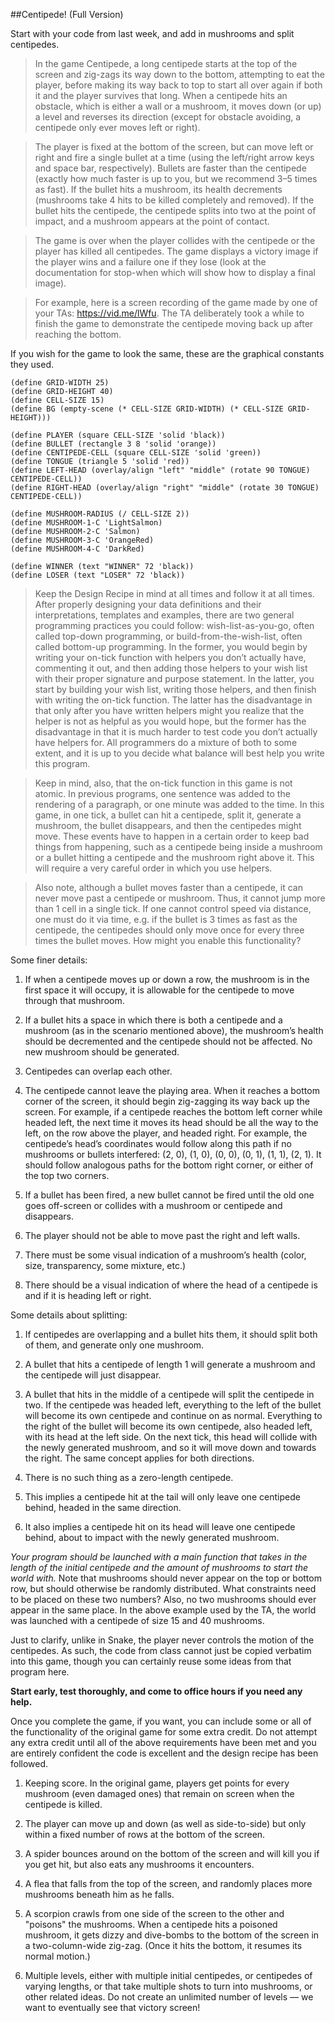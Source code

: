 ##Centipede! (Full Version)

Start with your code from last week, and add in mushrooms and split centipedes.

>In the game Centipede, a long centipede starts at the top of the screen and zig-zags its way down to the bottom, attempting to eat the player, before making its way back to top to start all over again if both it and the player survives that long. When a centipede hits an obstacle, which is either a wall or a mushroom, it moves down (or up) a level and reverses its direction (except for obstacle avoiding, a centipede only ever moves left or right).

>The player is fixed at the bottom of the screen, but can move left or right and fire a single bullet at a time (using the left/right arrow keys and space bar, respectively). Bullets are faster than the centipede (exactly how much faster is up to you, but we recommend 3–5 times as fast). If the bullet hits a mushroom, its health decrements (mushrooms take 4 hits to be killed completely and removed). If the bullet hits the centipede, the centipede splits into two at the point of impact, and a mushroom appears at the point of contact.

>The game is over when the player collides with the centipede or the player has killed all centipedes. The game displays a victory image if the player wins and a failure one if they lose (look at the documentation for stop-when which will show how to display a final image).

>For example, here is a screen recording of the game made by one of your TAs: https://vid.me/lWfu. The TA deliberately took a while to finish the game to demonstrate the centipede moving back up after reaching the bottom.

If you wish for the game to look the same, these are the graphical constants they used.

    (define GRID-WIDTH 25)
    (define GRID-HEIGHT 40)
    (define CELL-SIZE 15)
    (define BG (empty-scene (* CELL-SIZE GRID-WIDTH) (* CELL-SIZE GRID-HEIGHT)))
 
    (define PLAYER (square CELL-SIZE 'solid 'black))
    (define BULLET (rectangle 3 8 'solid 'orange))
    (define CENTIPEDE-CELL (square CELL-SIZE 'solid 'green))
    (define TONGUE (triangle 5 'solid 'red))
    (define LEFT-HEAD (overlay/align "left" "middle" (rotate 90 TONGUE) CENTIPEDE-CELL))
    (define RIGHT-HEAD (overlay/align "right" "middle" (rotate 30 TONGUE) CENTIPEDE-CELL))
 
    (define MUSHROOM-RADIUS (/ CELL-SIZE 2))
    (define MUSHROOM-1-C 'LightSalmon)
    (define MUSHROOM-2-C 'Salmon)
    (define MUSHROOM-3-C 'OrangeRed)
    (define MUSHROOM-4-C 'DarkRed)
 
    (define WINNER (text "WINNER" 72 'black))
    (define LOSER (text "LOSER" 72 'black))
    
>Keep the Design Recipe in mind at all times and follow it at all times. After properly designing your data definitions and their interpretations, templates and examples, there are two general programming practices you could follow: wish-list-as-you-go, often called top-down programming, or build-from-the-wish-list, often called bottom-up programming. In the former, you would begin by writing your on-tick function with helpers you don’t actually have, commenting it out, and then adding those helpers to your wish list with their proper signature and purpose statement. In the latter, you start by building your wish list, writing those helpers, and then finish with writing the on-tick function. The latter has the disadvantage in that only after you have written helpers might you realize that the helper is not as helpful as you would hope, but the former has the disadvantage in that it is much harder to test code you don’t actually have helpers for. All programmers do a mixture of both to some extent, and it is up to you decide what balance will best help you write this program.

>Keep in mind, also, that the on-tick function in this game is not atomic. In previous programs, one sentence was added to the rendering of a paragraph, or one minute was added to the time. In this game, in one tick, a bullet can hit a centipede, split it, generate a mushroom, the bullet disappears, and then the centipedes might move. These events have to happen in a certain order to keep bad things from happening, such as a centipede being inside a mushroom or a bullet hitting a centipede and the mushroom right above it. This will require a very careful order in which you use helpers.

>Also note, although a bullet moves faster than a centipede, it can never move past a centipede or mushroom. Thus, it cannot jump more than 1 cell in a single tick. If one cannot control speed via distance, one must do it via time, e.g. if the bullet is 3 times as fast as the centipede, the centipedes should only move once for every three times the bullet moves. How might you enable this functionality?

Some finer details: 

1. If when a centipede moves up or down a row, the mushroom is in the first space it will occupy, it is allowable for the centipede to move through that mushroom.

2. If a bullet hits a space in which there is both a centipede and a mushroom (as in the scenario mentioned above), the mushroom’s health should be decremented and the centipede should not be affected. No new mushroom should be generated.

3. Centipedes can overlap each other.

4. The centipede cannot leave the playing area. When it reaches a bottom corner of the screen, it should begin zig-zagging its way back up the screen. For example, if a centipede reaches the bottom left corner while headed left, the next time it moves its head should be all the way to the left, on the row above the player, and headed right. For example, the centipede’s head’s coordinates would follow along this path if no mushrooms or bullets interfered: (2, 0), (1, 0), (0, 0), (0, 1), (1, 1), (2, 1). It should follow analogous paths for the bottom right corner, or either of the top two corners.

5. If a bullet has been fired, a new bullet cannot be fired until the old one goes off-screen or collides with a mushroom or centipede and disappears.

6. The player should not be able to move past the right and left walls.

7. There must be some visual indication of a mushroom’s health (color, size, transparency, some mixture, etc.)

8. There should be a visual indication of where the head of a centipede is and if it is heading left or right.

Some details about splitting:

1. If centipedes are overlapping and a bullet hits them, it should split both of them, and generate only one mushroom.

2. A bullet that hits a centipede of length 1 will generate a mushroom and the centipede will just disappear.

3. A bullet that hits in the middle of a centipede will split the centipede in two. If the centipede was headed left, everything to the left of the bullet will become its own centipede and continue on as normal. Everything to the right of the bullet will become its own centipede, also headed left, with its head at the left side. On the next tick, this head will collide with the newly generated mushroom, and so it will move down and towards the right. The same concept applies for both directions.

4. There is no such thing as a zero-length centipede.

5. This implies a centipede hit at the tail will only leave one centipede behind, headed in the same direction.

6. It also implies a centipede hit on its head will leave one centipede behind, about to impact with the newly generated mushroom.

*Your program should be launched with a main function that takes in the length of the initial centipede and the amount of mushrooms to start the world with.*
Note that mushrooms should never appear on the top or bottom row, but should otherwise be randomly distributed. What constraints need to be placed on these two numbers? Also, no two mushrooms should ever appear in the same place. In the above example used by the TA, the world was launched with a centipede of size 15 and 40 mushrooms.

Just to clarify, unlike in Snake, the player never controls the motion of the centipedes. As such, the code from class cannot just be copied verbatim into this game, though you can certainly reuse some ideas from that program here.

**Start early, test thoroughly, and come to office hours if you need any help.**

Once you complete the game, if you want, you can include some or all of the functionality of the original game for some extra credit. Do not attempt any extra credit until all of the above requirements have been met and you are entirely confident the code is excellent and the design recipe has been followed.

1. Keeping score. In the original game, players get points for every mushroom (even damaged ones) that remain on screen when the centipede is killed.

2. The player can move up and down (as well as side-to-side) but only within a fixed number of rows at the bottom of the screen.

3. A spider bounces around on the bottom of the screen and will kill you if you get hit, but also eats any mushrooms it encounters.

4. A flea that falls from the top of the screen, and randomly places more mushrooms beneath him as he falls.

5. A scorpion crawls from one side of the screen to the other and "poisons" the mushrooms. When a centipede hits a poisoned mushroom, it gets dizzy and dive-bombs to the bottom of the screen in a two-column-wide zig-zag. (Once it hits the bottom, it resumes its normal motion.)

6. Multiple levels, either with multiple initial centipedes, or centipedes of varying lengths, or that take multiple shots to turn into mushrooms, or other related ideas. Do not create an unlimited number of levels — we want to eventually see that victory screen!
